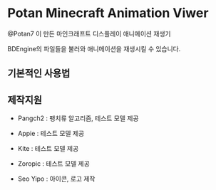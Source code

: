 # Potan Minecraft Animation Viwer

@Potan7 이 만든 마인크래프트 디스플레이 애니메이션 재생기

BDEngine의 파일들을 불러와 애니메이션을 재생시킬 수 있습니다.

## 기본적인 사용법




## 제작지원

- Pangch2 : 팽치류 알고리즘, 테스트 모델 제공

- Appie : 테스트 모델 제공

- Kite : 테스트 모델 제공

- Zoropic : 테스트 모델 제공

- Seo Yipo : 아이콘, 로고 제작